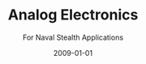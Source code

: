 ---
title: Analog Electronics
subtitle: For Naval Stealth Applications
linktext: analog-electronics-experience
websiteurl: http://www.davis-eng.com
websitename: Davis-Eng.com
date: 2009-01-01
img: analog-elec.jpg
thumbnail: analog-elec-thumb.jpg
alt: images related to analog electronics and electromagnetic signature
description: >
    **Revised** analog circuits, PCB layouts, schematic and assembly drawings for Active<span class="nbsp">&#160;</span>Shaft<span class="nbsp">&#160;</span>Grounding systems for international naval customers.
    
    
    **Managed** contracts adhering to military MIL-STD and IEC standards.
    
    
    **Created** test procedures, supervised production tests and first article qualification testing.
---